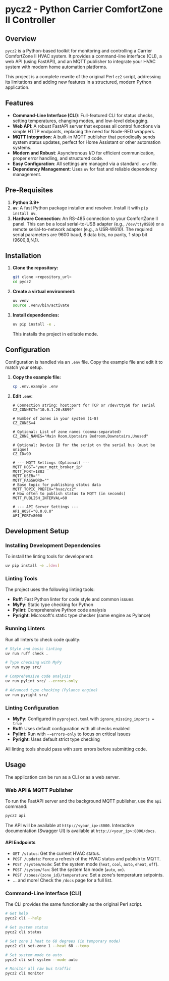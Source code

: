 # pycz2 - Python Carrier ComfortZone II Controller

## Overview

`pycz2` is a Python-based toolkit for monitoring and controlling a Carrier ComfortZone II HVAC system. It provides a command-line interface (CLI), a web API (using FastAPI), and an MQTT publisher to integrate your HVAC system with modern home automation platforms.

This project is a complete rewrite of the original Perl `cz2` script, addressing its limitations and adding new features in a structured, modern Python application.

## Features

- **Command-Line Interface (CLI)**: Full-featured CLI for status checks, setting temperatures, changing modes, and low-level debugging.
- **Web API**: A robust FastAPI server that exposes all control functions via simple HTTP endpoints, replacing the need for Node-RED wrappers.
- **MQTT Integration**: A built-in MQTT publisher that periodically sends system status updates, perfect for Home Assistant or other automation systems.
- **Modern and Robust**: Asynchronous I/O for efficient communication, proper error handling, and structured code.
- **Easy Configuration**: All settings are managed via a standard `.env` file.
- **Dependency Management**: Uses `uv` for fast and reliable dependency management.

## Pre-Requisites

1.  **Python 3.9+**
2.  **`uv`**: A fast Python package installer and resolver. Install it with `pip install uv`.
3.  **Hardware Connection**: An RS-485 connection to your ComfortZone II panel. This can be a local serial-to-USB adapter (e.g., `/dev/ttyUSB0`) or a remote serial-to-network adapter (e.g., a USR-W610). The required serial parameters are 9600 baud, 8 data bits, no parity, 1 stop bit (9600,8,N,1).

## Installation

1.  **Clone the repository:**
    ```bash
    git clone <repository_url>
    cd pycz2
    ```

2.  **Create a virtual environment:**
    ```bash
    uv venv
    source .venv/bin/activate
    ```

3.  **Install dependencies:**
    ```bash
    uv pip install -e .
    ```
    This installs the project in editable mode.

## Configuration

Configuration is handled via an `.env` file. Copy the example file and edit it to match your setup.

1.  **Copy the example file:**
    ```bash
    cp .env.example .env
    ```

2.  **Edit `.env`:**

    ```dotenv
    # Connection string: host:port for TCP or /dev/ttyS0 for serial
    CZ_CONNECT="10.0.1.20:8899"

    # Number of zones in your system (1-8)
    CZ_ZONES=4

    # Optional: List of zone names (comma-separated)
    CZ_ZONE_NAMES="Main Room,Upstairs Bedroom,Downstairs,Unused"

    # Optional: Device ID for the script on the serial bus (must be unique)
    CZ_ID=99

    # --- MQTT Settings (Optional) ---
    MQTT_HOST="your_mqtt_broker_ip"
    MQTT_PORT=1883
    MQTT_USER=""
    MQTT_PASSWORD=""
    # Base topic for publishing status data
    MQTT_TOPIC_PREFIX="hvac/cz2"
    # How often to publish status to MQTT (in seconds)
    MQTT_PUBLISH_INTERVAL=60

    # --- API Server Settings ---
    API_HOST="0.0.0.0"
    API_PORT=8000
    ```

## Development Setup

### Installing Development Dependencies

To install the linting tools for development:

```bash
uv pip install -e .[dev]
```

### Linting Tools

The project uses the following linting tools:

- **Ruff**: Fast Python linter for code style and common issues
- **MyPy**: Static type checking for Python
- **Pylint**: Comprehensive Python code analysis  
- **Pyright**: Microsoft's static type checker (same engine as Pylance)

### Running Linters

Run all linters to check code quality:

```bash
# Style and basic linting
uv run ruff check .

# Type checking with MyPy
uv run mypy src/

# Comprehensive code analysis
uv run pylint src/ --errors-only

# Advanced type checking (Pylance engine)
uv run pyright src/
```

### Linting Configuration

- **MyPy**: Configured in `pyproject.toml` with `ignore_missing_imports = true`
- **Ruff**: Uses default configuration with all checks enabled
- **Pylint**: Run with `--errors-only` to focus on critical issues
- **Pyright**: Uses default strict type checking

All linting tools should pass with zero errors before submitting code.

## Usage

The application can be run as a CLI or as a web server.

### Web API & MQTT Publisher

To run the FastAPI server and the background MQTT publisher, use the `api` command:

```bash
pycz2 api
```

The API will be available at `http://<your_ip>:8000`. Interactive documentation (Swagger UI) is available at `http://<your_ip>:8000/docs`.

#### API Endpoints

-   `GET /status`: Get the current HVAC status.
-   `POST /update`: Force a refresh of the HVAC status and publish to MQTT.
-   `POST /system/mode`: Set the system mode (`heat`, `cool`, `auto`, `eheat`, `off`).
-   `POST /system/fan`: Set the system fan mode (`auto`, `on`).
-   `POST /zones/{zone_id}/temperature`: Set a zone's temperature setpoints.
-   ... and more! Check the `/docs` page for a full list.

### Command-Line Interface (CLI)

The CLI provides the same functionality as the original Perl script.

```bash
# Get help
pycz2 cli --help

# Get system status
pycz2 cli status

# Set zone 1 heat to 68 degrees (in temporary mode)
pycz2 cli set-zone 1 --heat 68 --temp

# Set system mode to auto
pycz2 cli set-system --mode auto

# Monitor all raw bus traffic
pycz2 cli monitor
```
